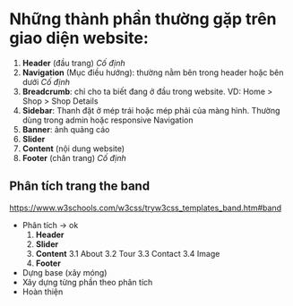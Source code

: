 # Những thành phần thường gặp trên giao diện website:
1. __Header__ (đầu trang) *Cố định*
2. __Navigation__ (Mục điều hướng): thường nằm bên trong header hoặc bên dưới *Cố định*
3. __Breadcrumb__: chỉ cho ta biết đang ở đầu trong website. VD: Home > Shop > Shop Details
4. __Sidebar__: Thanh đặt ở mép trái hoặc mép phải của màng hình. Thường dùng trong admin hoặc responsive Navigation
5. __Banner__: ảnh quảng cáo
6. __Slider__
7. __Content__ (nội dung website)
8. __Footer__ (chân trang) *Cố định* 



## Phân tích trang the band  
https://www.w3schools.com/w3css/tryw3css_templates_band.htm#band

- Phân tích -> ok
    1. __Header__
    2. __Slider__
    3. __Content__
        3.1 About
        3.2 Tour
        3.3 Contact
        3.4 Image
    4. __Footer__
- Dựng base (xây móng)
- Xây dựng từng phần theo phân tích
- Hoàn thiện
